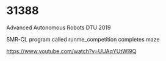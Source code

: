# 31388
Advanced Autonomous Robots DTU 2019

SMR-CL program called runme_competition completes maze


https://www.youtube.com/watch?v=UUAqYUtWI9Q
